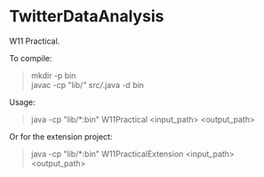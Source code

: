 # TwitterDataAnalysis

W11 Practical.

To compile:   

>mkdir -p bin                          
>javac -cp "lib/*" src/*.java -d bin

Usage:

>java -cp \"lib/*:bin\" W11Practical <input_path> <output_path>

Or for the extension project:

>java -cp \"lib/*:bin\" W11PracticalExtension <input_path> <output_path>
